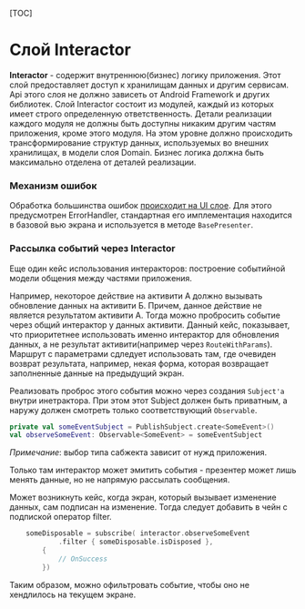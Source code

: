 [TOC]

# Слой Interactor

**Interactor** - содержит внутреннюю(бизнес) логику приложения.
Этот слой предоставляет доступ к хранилищам данных и другим сервисам.
Api этого слоя не должно зависеть от Android Framework и других библиотек.
Слой Interactor состоит из модулей, каждый из которых имеет строго определенную
ответственность. Детали реализации каждого модуля не должны быть доступны
никаким другим частям приложения, кроме этого модуля. На этом уровне должно
происходить трансформирование структур данных, используемых во внешних хранилищах,
в модели слоя Domain. Бизнес логика должна быть максимально отделена от
деталей реализации.

### Механизм ошибок

Обработка большинства ошибок [происходит на UI слое][handle_errors].
Для этого предусмотрен ErrorHandler,
стандартная его имплементация находится в базовой вью экрана и
используется в методе `BasePresenter`.

### Рассылка событий через Interactor

Еще один кейс использования интеракторов: построение событийной модели общения
между частями приложения.

Например, некоторое действие на активити А должно вызывать обновление
данных на активити Б. Причем, данное действие не является результатом активити А.
Тогда можно пробросить событие через общий интерактор у данных активити.
Данный кейс, показывает, что приоритетнее использовать именно интерактор для
обновления данных, а не результат активити(например через `RouteWithParams`).
Маршрут с параметрами сдледует использовать там, где очевиден возврат результата, например,
некая форма, которая возвращает заполненные данные на предыдущий экран.

Реализовать проброс этого события можно через создания `Subject'а` внутри
инетрактора. При этом этот Subject должен быть приватным, а наружу должен
смотреть только соответствующий `Observable`.

``` kotlin
private val someEventSubject = PublishSubject.create<SomeEvent>()
val observeSomeEvent: Observable<SomeEvent> = someEventSubject
```

*Примечание*: выбор типа сабжекта зависит от нужд приложения.

Только там интерактор может эмитить события - презентер может лишь менять данные,
но не напрямую рассылать сообщения.

Может возникнуть кейс, когда экран, который вызывает изменение данных, сам
подписан на изменение. Тогда следует добавить в чейн с подпиской оператор filter.
``` kotlin
    someDisposable = subscribe( interactor.observeSomeEvent
            .filter { someDisposable.isDisposed },
        {
            // OnSuccess
        })
```

Таким образом, можно офильтровать событие, чтобы оно не хендлилось на текущем экране.

[handle_errors]: ../ui/presenter.md